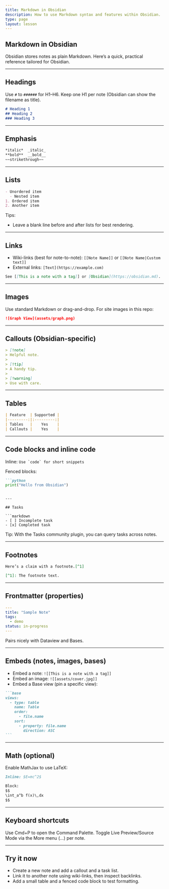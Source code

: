 ```yaml
---
title: Markdown in Obsidian
description: How to use Markdown syntax and features within Obsidian.
type: page
layout: lesson
---
```


## Markdown in Obsidian

Obsidian stores notes as plain Markdown. Here’s a quick, practical reference tailored for Obsidian.

---

## Headings

Use `#` to `######` for H1–H6. Keep one H1 per note (Obsidian can show the filename as title).

```markdown
# Heading 1
## Heading 2
### Heading 3
```

---

## Emphasis

```markdown
*italic*  _italic_
**bold**  __bold__
~~strikethrough~~
```

---

## Lists

```markdown
- Unordered item
  - Nested item
1. Ordered item
2. Another item
```

Tips:

- Leave a blank line before and after lists for best rendering.

---

## Links

- Wiki-links (best for note-to-note): `[[Note Name]]` or `[[Note Name|Custom text]]`
- External links: `[Text](https://example.com)`

```markdown
See [[This is a note with a tag]] or [Obsidian](https://obsidian.md).
```

---

## Images

Use standard Markdown or drag-and-drop. For site images in this repo:

```markdown
![Graph View](assets/graph.png)
```

---

## Callouts (Obsidian-specific)

```markdown
> [!note]
> Helpful note.
>
> [!tip]
> A handy tip.
>
> [!warning]
> Use with care.
```

---

## Tables

```markdown
| Feature  | Supported |
|---------:|:---------:|
| Tables   |    Yes    |
| Callouts |    Yes    |
```

---

## Code blocks and inline code

Inline: ``Use `code` for short snippets``

Fenced blocks:

```markdown
```python
print("Hello from Obsidian")
```
```

---

## Tasks

```markdown
- [ ] Incomplete task
- [x] Completed task
```

Tip: With the Tasks community plugin, you can query tasks across notes.

---

## Footnotes

```markdown
Here’s a claim with a footnote.[^1]

[^1]: The footnote text.
```

---

## Frontmatter (properties)

```yaml
---
title: "Sample Note"
tags:
  - demo
status: in-progress
---
```

Pairs nicely with Dataview and Bases.

---

## Embeds (notes, images, bases)

- Embed a note: `![[This is a note with a tag]]`
- Embed an image: `![[assets/cover.jpg]]`
- Embed a Base view (pin a specific view):


````markdown
```base
views:
  - type: table
    name: Table
    order:
      - file.name
    sort:
      - property: file.name
        direction: ASC
```
````

---

## Math (optional)

Enable MathJax to use LaTeX:

```markdown
Inline: $E=mc^2$

Block:
$$
\int_a^b f(x)\,dx
$$
```

---

## Keyboard shortcuts

Use Cmd+P to open the Command Palette. Toggle Live Preview/Source Mode via the More menu (…) per note.

---

## Try it now

- Create a new note and add a callout and a task list.
- Link it to another note using wiki-links, then inspect backlinks.
- Add a small table and a fenced code block to test formatting.
